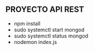 PROYECTO API REST
-----------------

- npm install
- sudo systemctl start mongod
- sudo systemctl status mongod
- nodemon index.js
